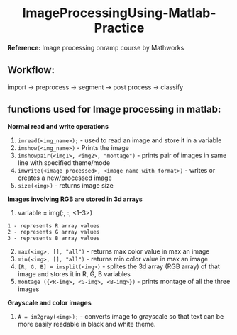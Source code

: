 <h1 align='center'>ImageProcessingUsing-Matlab-Practice</h1>

**Reference:** Image processing onramp course by Mathworks

## Workflow:
import -> preprocess -> segment -> post process -> classify

## functions used for Image processing in matlab:
**Normal read and write operations**
1. `imread(<img_name>);` - used to read an image and store it in a variable
2. `imshow(<img_name>)` - Prints the image
3. `imshowpair(<img1>, <img2>, "montage")` - prints pair of images in same line with specified theme/mode 
4. `imwrite(<image_processed>, <image_name_with_format>)` - writes or creates a new/processed image
5. `size(<img>)` - returns image size  
  
**Images involving RGB are stored in 3d arrays**
1. variable = img(:, :, <1-3>)  
  ```
  1 - represents R array values  
  2 - represents G array values  
  3 - represents B array values
  ```
2. `max(<img>, [], "all")` - returns max color value in max an image
3. `min(<img>, [], "all")` - returns min color value in max an image
4. `[R, G, B] = imsplit(<img>)` - splites the 3d array (RGB array) of that image and stores it in R, G, B variables
5. `montage ({<R-img>, <G-img>, <B-img>})` - prints montage of all the three images

**Grayscale and color images**
1. `A = im2gray(<img>);` - converts image to grayscale so that text can be more easily readable in black and white theme.
